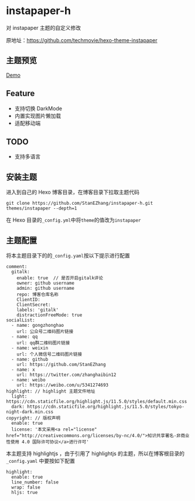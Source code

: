 # instapaper-h

对 instapaper 主题的自定义修改

原地址：https://github.com/techmovie/hexo-theme-instapaper

## 主题预览

[Demo](https://stanezhang.github.io/)

## Feature

- 支持切换 DarkMode
- 内置实现图片懒加载
- 适配移动端

## TODO

- 支持多语言

## 安装主题

进入到自己的 Hexo 博客目录，在博客目录下拉取主题代码

```
git clone https://github.com/StanEZhang/instapaper-h.git themes/instapaper --depth=1
```

在 Hexo 目录的`_config.yml`中将`theme`的值改为`instapaper`

## 主题配置

将本主题目录下的的`_config.yaml`按以下提示进行配置

```
comment:
  gitalk:
    enable: true  // 是否开启gitalk评论
    owner: github username
    admin: github username
    repo: 博客仓库名称
    ClientID:
    ClientSecret:
    labels: 'gitalk'
    distractionFreeMode: true
socialList:
  - name: gongzhonghao
    url: 公众号二维码图片链接
  - name: qq
    url: qq群二维码图片链接
  - name: weixin
    url: 个人微信号二维码图片链接
  - name: github
    url: https://github.com/StanEZhang
  - name: x
    url: https://twitter.com/zhanghaibin12
  - name: weibo
    url: https://weibo.com/u/5341274693
highlight: // highlight 主题文件地址
  light: https://cdn.staticfile.org/highlight.js/11.5.0/styles/default.min.css
  dark: https://cdn.staticfile.org/highlight.js/11.5.0/styles/tokyo-night-dark.min.css
copyright: // 版权声明
  enable: true
  license: '本文采用<a rel="license" href="http://creativecommons.org/licenses/by-nc/4.0/">知识共享署名-非商业性使用 4.0 国际许可协议</a>进行许可'

```

本主题支持 highlightjs ，由于引用了 highlightjs 的主题，所以在博客根目录的 `_config.yaml` 中要按如下配置

```
highlight:
  enable: true
  line_number: false
  wrap: false
  hljs: true
```
